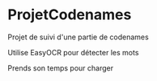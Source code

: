 # ProjetCodenames
Projet de suivi d'une partie de codenames

Utilise EasyOCR pour détecter les mots

Prends son temps pour charger
